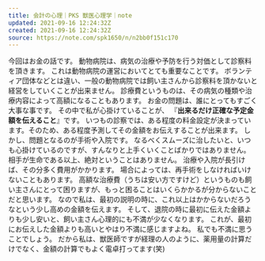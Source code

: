 ```yaml
---
title: 会計の心理｜PKS 獣医心理学｜note
updated: 2021-09-16 12:24:32Z
created: 2021-09-16 12:24:32Z
source: https://note.com/spk1650/n/n2bb0f151c170
---
```


今回はお金の話です。
動物病院は、病気の治療や予防を行う対価として診察料を頂きます。
これは動物病院の運営においてとても重要なことです。
ボランティア団体などとは違い、一般の動物病院では飼い主さんから診察料を頂かないと経営をしていくことが出来ません。
診療費というものは、その病気の種類や治療内容によって高額になることもあります。
お金の問題は、誰にとってもすごく大事な事です。
その中で私が心掛けていることが、
『**出来るだけ正確な予定金額を伝えること**』です。
いつもの診察では、ある程度の料金設定が決まっています。そのため、ある程度予測してその金額をお伝えすることが出来ます。
しかし、問題となるのが手術や入院です。
なるべくスムーズに治したいと、いつも心掛けているのですが、すんなりと上手くいくことばかりではありません。
相手が生命である以上、絶対ということはありません。
治療や入院が長引けば、その分多く費用がかかります。
場合によっては、再手術をしなければいけないこともあります。
高額な治療費（うちは安い方ですけど）というものも飼い主さんにとって困りますが、もっと困ることはいくらかかるが分からないことだと思います。
なので私は、最初の説明の時に、これ以上はかからないだろうなという少し高めの金額を伝えます。
そして、退院の時に最初に伝えた金額よりも少し安いと、飼い主さん心理的にも不満が少なくなります。
これが、最初にお伝えした金額よりも高いとやはり不満に感じますよね。
私でも不満に思うことでしょう。
だから私は、獣医師ですが経理の人のように、薬用量の計算だけでなく、金額の計算でもよく電卓打ってます(笑)